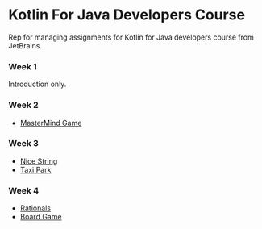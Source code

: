 # Kotlin For Java Developers Course
Rep for managing assignments for Kotlin for Java developers course from JetBrains.

### Week 1
 Introduction only.
### Week 2
* [MasterMind Game](https://github.com/Sharkaboi/Kotlin-for-java-devs-course/tree/master/Mastermind)
### Week 3
* [Nice String](https://github.com/Sharkaboi/Kotlin-for-java-devs-course/tree/master/Nice%20String)
* [Taxi Park](https://github.com/Sharkaboi/Kotlin-for-java-devs-course/tree/master/Taxi%20Park)
### Week 4
* [Rationals](https://github.com/Sharkaboi/Kotlin-for-java-devs-course/tree/master/Rationals)
* [Board Game](https://github.com/Sharkaboi/Kotlin-for-java-devs-course/tree/master/Board)
